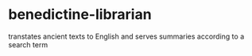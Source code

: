 # benedictine-librarian
transtates ancient texts to English and serves summaries according to a search term
